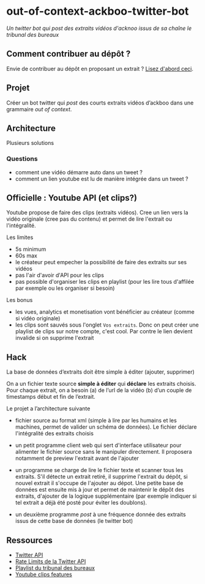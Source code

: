 # out-of-context-ackboo-twitter-bot

*Un twitter bot qui post des extraits vidéos d'acknoo issus de sa chaîne le tribunal des bureaux*



## Comment contribuer au dépôt ?

Envie de contribuer au dépôt en proposant un extrait ? [Lisez d'abord ceci](CONTRIBUTING.md).

## Projet

Créer un bot twitter qui *post* des courts extraits vidéos d’ackboo dans une grammaire *out of context*.

## Architecture

Plusieurs solutions

### Questions

- comment une vidéo démarre auto dans un tweet ?
- comment un lien youtube est lu de manière intégrée dans un tweet ?

## Officielle : Youtube API (et clips?)

Youtube propose de faire des clips (extraits vidéos). Cree un lien vers la vidéo originale (cree pas du contenu) et permet de lire l'extrait ou l'intégralité.

Les limites

- 5s minimum
- 60s max
- le créateur peut empecher la possibilité de faire des extraits sur ses vidéos
- pas l'air d'avoir d'API pour les clips
- pas possible d'organiser les clips en playlist (pour les lire tous d'affilée par exemple ou les organiser si besoin)

Les bonus

- les vues, analytics et monetisation vont bénéficier au créateur (comme si vidéo originale)
- les clips sont sauvés sous l'onglet `Vos extraits`. Donc on peut créer une playlist de clips sur notre compte, c'est cool. Par contre le lien devient invalide si on supprime l'extrait

## Hack 

La base de données d’extraits doit être simple à éditer (ajouter, supprimer)

On a un fichier texte source **simple à éditer** qui **déclare** les extraits choisis. Pour chaque extrait, on a besoin (a) de l’url de la vidéo (b) d’un couple de timestamps début et fin de l’extrait.

Le projet a l’architecture suivante

- fichier source au format xml (simple à lire par les humains et les machines, permet de valider un schéma de données). Le fichier déclare l'intégralité des extraits choisis
- un petit programme client web qui sert d'interface utilisateur pour alimenter le fichier source sans le manipuler directement. Il proposera notamment de preview l'extrait avant de l'ajouter
- un programme se charge de lire le fichier texte et scanner tous les extraits. S'il détecte un extrait retiré, il supprime l'extrait du dépôt, si nouvel extrait il s'occupe de l'ajouter au dépot. Une petite base de données est ensuite mis à jour et permet de maintenir le dépôt des extraits, d'ajouter de la logique supplémentaire (par exemple indiquer si tel extrait a déjà été posté pour éviter les doublons).

- un deuxième programme *post* à une fréquence donnée des extraits issus de cette base de données (le twitter bot)


## Ressources

- [Twitter API]()
- [Rate Limits de la Twitter API]()
- [Playlist du tribunal des bureaux](https://www.youtube.com/watch?v=YglE-FnSd3g&list=PLDN-m4HWH8MBKJLYIK-80qJBBkVJbPo9p)
- [Youtube clips features](https://www.youtube.com/watch?v=A63imEmP_-I)